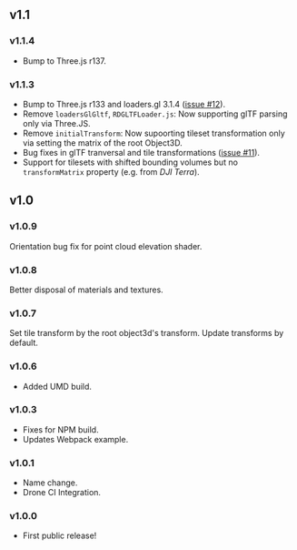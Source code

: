 ## v1.1

### v1.1.4
 - Bump to Three.js r137.

### v1.1.3
 - Bump to Three.js r133 and loaders.gl 3.1.4 ([issue #12](https://github.com/nytimes/three-loader-3dtiles/issues/12)).
 - Remove `loadersGlGltf`, `RDGLTFLoader.js`: Now supporting glTF parsing only via Three.JS.
 - Remove `initialTransform`: Now supoorting tileset transformation only via setting the matrix of the root Object3D.
 - Bug fixes in glTF tranversal and tile transformations ([issue #11](https://github.com/nytimes/three-loader-3dtiles/issues/11)).
 - Support for tilesets with shifted bounding volumes but no `transformMatrix` property (e.g. from _DJI Terra_).

## v1.0

### v1.0.9
Orientation bug fix for point cloud elevation shader.

### v1.0.8
Better disposal of materials and textures.

### v1.0.7
Set tile transform by the root object3d's transform. Update transforms by default.

### v1.0.6
- Added UMD build.

### v1.0.3

- Fixes for NPM build.
- Updates Webpack example.

### v1.0.1

- Name change.
- Drone CI Integration.

### v1.0.0

- First public release!
